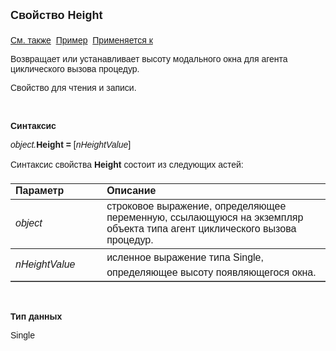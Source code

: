 ﻿<html>
<head>
<title>Агент циклического вызова процедур\Height</title>
</head>

<body>

<p><font size="4" face="Arial"><strong>Свойство Height<br>
<br>
</strong></font><font face="Arial"><a href="../AsCallBackOnTimer.html">
См. также</a>&nbsp;
<a href="../../Examples/E_AsCallBackOnTimer.html">Пример</a>&nbsp; <a href="../AsCallBackOnTimer.html">
Применяется к</a></font></p>

<p><font face="Arial">Возвращает или устанавливает высоту модального 
окна для агента циклического вызова процедур.</font></p>

<p><font face="Arial">Свойство для чтения и записи. </font></p>

<p class="label">&nbsp;</p>

<p class="label"><font face="Arial"><b>Синтаксис</b></font></p>

<p><font face="Arial"><em>object.</em><strong>Height = </strong>[<em>nHeightValue</em>]</font></p>

<p><font face="Arial">Синтаксис свойства <strong>Height</strong>
состоит из следующих астей:</font></p>

<table border="1" cellPadding="5" cols="2" frame="below" rules="rows">
<TBODY>
  <tr vAlign="top">
    <td class="label" width="29%"><font face="Arial"><b>Параметр</b></font></td>
    <td class="label" width="71%"><font face="Arial"><strong>Описание</strong></font></td>
  </tr>
  <tr>
    <td width="29%"><em><font face="Arial">object</font></em></td>
    <td width="71%"><font face="Arial">строковое выражение, 
	определяющее переменную, ссылающуюся на экземпляр объекта типа агент 
	циклического вызова процедур.</font></td>
  </tr>
  <tr>
    <td width="29%"><font face="Arial"><em>nHeightValue</em></font></td>
    <td width="71%"><font face="Arial">исленное выражение типа 
	Single, определяющее высоту появляющегося окна. </font></td>
  </tr>
</TBODY>
</table>

<p class="label">&nbsp;</p>

<p class="label"><font face="Arial"><b>Тип данных</b></font></p>

<p><font face="Arial">Single</font></p>
</body>
</html>
